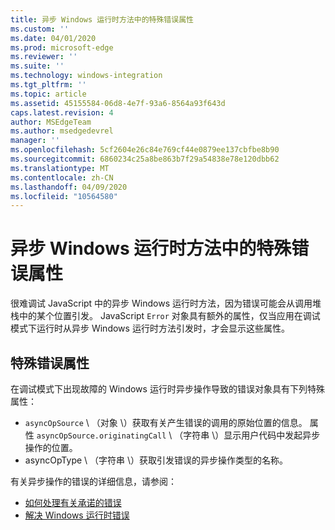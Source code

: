 ```yaml
---
title: 异步 Windows 运行时方法中的特殊错误属性
ms.custom: ''
ms.date: 04/01/2020
ms.prod: microsoft-edge
ms.reviewer: ''
ms.suite: ''
ms.technology: windows-integration
ms.tgt_pltfrm: ''
ms.topic: article
ms.assetid: 45155584-06d8-4e7f-93a6-8564a93f643d
caps.latest.revision: 4
author: MSEdgeTeam
ms.author: msedgedevrel
manager: ''
ms.openlocfilehash: 5cf2604e26c84e769cf44e0879ee137cbfbe8b90
ms.sourcegitcommit: 6860234c25a8be863b7f29a54838e78e120dbb62
ms.translationtype: MT
ms.contentlocale: zh-CN
ms.lasthandoff: 04/09/2020
ms.locfileid: "10564580"
---
```

# 异步 Windows 运行时方法中的特殊错误属性  

很难调试 JavaScript 中的异步 Windows 运行时方法，因为错误可能会从调用堆栈中的某个位置引发。 JavaScript `Error` 对象具有额外的属性，仅当应用在调试模式下运行时从异步 Windows 运行时方法引发时，才会显示这些属性。  
  
## 特殊错误属性  

在调试模式下出现故障的 Windows 运行时异步操作导致的错误对象具有下列特殊属性：  

*   `asyncOpSource` \ （对象 \）获取有关产生错误的调用的原始位置的信息。 属性 `asyncOpSource.originatingCall` \ （字符串 \）显示用户代码中发起异步操作的位置。  
*   asyncOpType \ （字符串 \）获取引发错误的异步操作类型的名称。  
    
有关异步操作的错误的详细信息，请参阅：  
  
*   [如何处理有关承诺的错误][PreviousVersionsWindowsAppsHh700337]  
*   [解决 Windows 运行时错误][PreviousVersionsWindowsAppsHh974350]  

<!-- image links -->  

<!-- links -->  

[PreviousVersionsWindowsAppsHh700337]: /previous-versions/windows/apps/hh700337(v=win.10) "如何处理承诺的错误（HTML）"  
[PreviousVersionsWindowsAppsHh974350]: /previous-versions/windows/apps/hh974350(v=win.10) "Windows 运行时错误疑难解答（HTML）"  
